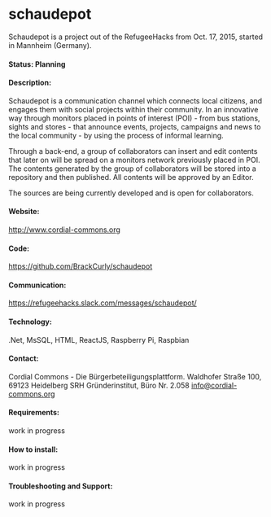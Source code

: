 # schaudepot

Schaudepot is a project out of the RefugeeHacks from Oct. 17, 2015, started in Mannheim (Germany).

#### Status: Planning

#### Description:
Schaudepot is a communication channel which connects local citizens, and engages them with social projects within their community. In an innovative way through monitors placed in points of interest (POI) - from bus stations, sights and stores - that announce events, projects, campaigns and news to the local community - by using the process of informal learning. 

Through a back-end, a group of collaborators can insert and edit contents that later on will be spread on a  monitors network previously placed in POI. The contents generated by the group of collaborators will be stored into a repository and then published. All contents will be approved by an Editor. 

The sources are being currently developed and is open for collaborators. 

#### Website: 
http://www.cordial-commons.org
#### Code: 
https://github.com/BrackCurly/schaudepot
#### Communication:
https://refugeehacks.slack.com/messages/schaudepot/
#### Technology: 
.Net, MsSQL, HTML, ReactJS, Raspberry Pi, Raspbian
#### Contact:
Cordial Commons - Die Bürgerbeteiligungsplattform.
Waldhofer Straße 100, 69123 Heidelberg
SRH Gründerinstitut, Büro Nr. 2.058
info@cordial-commons.org

#### Requirements:
work in progress

#### How to install:
work in progress

#### Troubleshooting and Support:
work in progress
